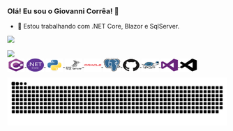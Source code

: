 ### Olá! Eu sou o Giovanni Corrêa! 👋


- 🔭 Estou trabalhando com .NET Core, Blazor e SqlServer.
  
<a href="https://www.linkedin.com/in/giovanni-ramos-corr%C3%AAa-96341a90" target="_blank"><img src="https://img.shields.io/badge/-Acesse o meu perfil no LinkedIn-%230077B5?style=for-the-badge&logo=linkedin&logoColor=white" target="_blank"></a> 

<!--
<a href="https://instagram.com/giovannircorrea" target="_blank"><img src="https://img.shields.io/badge/-%23E4405F?style=for-the-badge&logo=instagram&logoColor=white" target="_blank"></a>
<a href = "mailto:giovanniramoscorrea@gmail.com"><img src="https://img.shields.io/badge/-%23333?style=for-the-badge&logo=gmail&logoColor=white" target="_blank"></a>
-->
 

<div>
  <a href="https://github.com/giovannircorrea">
  <img height="200em" src="https://github-readme-stats.vercel.app/api?username=giovannircorrea&show_icons=true&theme=dark&include_all_commits=true&count_private=true"/>
 <!-- <img height="180em" src="https://github-readme-stats.vercel.app/api/top-langs/?username=giovannircorrea&layout=compact&langs_count=10&theme=dark"/>-->

</div>
  <div style="display: inline_block;">
  <img align="center" alt="GIO--Csharp" height="30" width="40" src="https://raw.githubusercontent.com/devicons/devicon/master/icons/csharp/csharp-original.svg">
  <img align="center" alt="GIO--NetCore" height="30" width="40" src="https://raw.githubusercontent.com/devicons/devicon/master/icons/dotnetcore/dotnetcore-original.svg">
  <img align="center" alt="GIO--Python" height="30" width="40" src="https://raw.githubusercontent.com/devicons/devicon/master/icons/python/python-original.svg">
 
  <img align="center" alt="GIO--Sqlserver" height="30" width="40"       src="https://raw.githubusercontent.com/devicons/devicon/master/icons/microsoftsqlserver/microsoftsqlserver-plain-wordmark.svg">
  <img align="center" alt="GIO--Oracle" height="30" width="40" src="https://raw.githubusercontent.com/devicons/devicon/master/icons/oracle/oracle-original.svg">
  <img align="center" alt="GIO--Postgres" height="30" width="40" src="https://raw.githubusercontent.com/devicons/devicon/master/icons/postgresql/postgresql-original.svg">

  <img align="center" alt="GIO--Github" height="30" width="40" src="https://raw.githubusercontent.com/devicons/devicon/master/icons/github/github-original.svg">
   <img align="center" alt="GIO--Tortoise" height="30" width="40" src="https://raw.githubusercontent.com/devicons/devicon/master/icons/tortoisegit/tortoisegit-original.svg">
   <!--<img align="center" alt="GIO--Jenkins" height="30" width="40" src="https://raw.githubusercontent.com/devicons/devicon/master/icons/jenkins/jenkins-original.svg">-->
 <img align="center" alt="GIO-Visualstudio" height="30" width="40" src="https://raw.githubusercontent.com/devicons/devicon/master/icons/visualstudio/visualstudio-plain.svg">
  <img align="center" alt="GIO-vscode" height="30" width="40" src="https://raw.githubusercontent.com/devicons/devicon/master/icons/vscode/vscode-plain.svg">

  <!-- <img align="center" alt="GIO--Js" height="30" width="40" src="https://raw.githubusercontent.com/devicons/devicon/master/icons/javascript/javascript-plain.svg">
  <img align="center" alt="GIO--HTML" height="30" width="40" src="https://raw.githubusercontent.com/devicons/devicon/master/icons/html5/html5-original.svg">
  <img align="center" alt="GIO--CSS" height="30" width="40" src="https://raw.githubusercontent.com/devicons/devicon/master/icons/css3/css3-original.svg">
  <img align="center" alt="GIO--Bootstrap" height="30" width="40" src="https://raw.githubusercontent.com/devicons/devicon/master/icons/bootstrap/bootstrap-plain.svg">
  <img align="center" alt="GIO--Jquery" height="30" width="40" src="https://raw.githubusercontent.com/devicons/devicon/master/icons/jquery/jquery-original-wordmark.svg">
  -->
</div>
  
![Snake animation](https://github.com/giovannircorrea/giovannircorrea/blob/output/github-contribution-grid-snake.svg)

